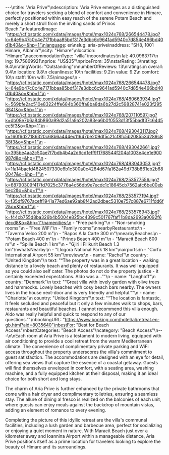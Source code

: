 ---\ntitle: "Aria Prive"\ndescription: "Aria Prive emerges as a distinguished choice for travelers seeking a blend of comfort and convenience in Himare, perfectly positioned within easy reach of the serene Potam Beach and merely a short stroll from the inviting sands of Prinos Beach."\nfeaturedImage: "https://cf.bstatic.com/xdata/images/hotel/max1024x768/266544478.jpg?k=64e9b47c0c4e7171bbaa85bdf317e3dbc6c9641ad5940c7d854e466bd40d1b40&o=&hp=1"\nlanguage: en\nslug: aria-prive\naddress: "SH8, 1001 Himare, Albania"\ncity: "Himare"\nlocation: "Himare"\naccommodationType: "villa"\ncoordinates:\n  lat: 40.0963717\n  lng: 19.75869921\nprice: "US$35"\npriceFrom: 35\nstarRating: 3\nrating: 9.4\nratingWords: "Outstanding"\nnumberOfReviews: 13\nratings:\n  overall: 9.4\n  location: 9.8\n  cleanliness: 10\n  facilities: 9.2\n  value: 9.2\n  comfort: 10\n  staff: 10\n  wifi: 7.5\nimages:\n  - "https://cf.bstatic.com/xdata/images/hotel/max1024x768/266544478.jpg?k=64e9b47c0c4e7171bbaa85bdf317e3dbc6c9641ad5940c7d854e466bd40d1b40&o=&hp=1"\n  - "https://cf.bstatic.com/xdata/images/hotel/max1024x768/480663934.jpg?k=569bfe2ac510e83224ffe684b360ffa8ba8da6b27d2c59828741e023f295d841&o=&hp=1"\n  - "https://cf.bstatic.com/xdata/images/hotel/max1024x768/207110597.jpg?k=db08e7b6a84b860a99d2a51a9a202a83ea6b0f0553d13f55badf37c64d5ec5f3&o=&hp=1"\n  - "https://cf.bstatic.com/xdata/images/hotel/max1024x768/493043117.jpg?k=160f6d27186320c68b6a444ec11647be209df5c21cf8fc5b208553d289c838f3&o=&hp=1"\n  - "https://cf.bstatic.com/xdata/images/hotel/max1024x768/493042661.jpg?k=395be4aa2c50ae7f7bdb4b4a2d6cd1eff9f1768544f204a1003e4ce1e900987d&o=&hp=1"\n  - "https://cf.bstatic.com/xdata/images/hotel/max1024x768/493043053.jpg?k=1fa14bacfd4824507330e6b1c300a0c4284d67fa162a49d738b861eb2b680047&o=&hp=1"\n  - "https://cf.bstatic.com/xdata/images/hotel/max1024x768/253577556.jpg?k=68790309f417fd7025c3776a4c56db9e7ecdc1c18645cb7562afc6be00ebbec2&o=&hp=1"\n  - "https://cf.bstatic.com/xdata/images/hotel/max1024x768/253577194.jpg?k=f35df9767aceff1941a77ed6ae92ab8f42ad2dbec5310e757c887e6711fdd6f2&o=&hp=1"\n  - "https://cf.bstatic.com/xdata/images/hotel/max1024x768/253576943.jpg?k=f44cb755d8ba326b4b5004e825bc4399c501767faf11b8da2693a0092f6decd8&o=&hp=1"\namenities:\n  - "Free parking"\n  - "Non-smoking rooms"\n  - "Free WiFi"\n  - "Family rooms"\nnearbyRestaurants:\n  - "Taverna Velco 200 m"\n  - "Rapos A la Carte 300 m"\nnearbyBeaches:\n  - "Potam Beach 400 m"\n  - "Prinos Beach 400 m"\n  - "Maracit Beach 800 m"\n  - "Spille Beach 1 km"\n  - "Gjiri i Filikurit Beach 1.3 km"\nwhatsNearby:\n  - "Llogora National Park 18 km"\nairports:\n  - "Corfu International Airport 55 km"\nreviews:\n  - name: "Rachel"\n    country: "United Kingdom"\n    text: "“The property was in a great location - walking distance to a lovely beach and plenty of restaurants.
It was well equipped so you could also self cater. The photos do not do the property justice - it certainly exceeded expectations.
Aldo was a...”"\n  - name: "Langhoff"\n    country: "Denmark"\n    text: "“Great villa with lovely garden with olive trees and hammocks. Lovely beaches with cosy beach bars nearby. The owners lives in the house next-door and is very friendly and helpful.”"\n  - name: "Charlotte"\n    country: "United Kingdom"\n    text: "“The location is fantastic, It feels secluded and peaceful but it only a few minutes walk to shops, bars, restaurants and beautiful beaches. I cannot recommend this villa enough. Aldo was really helpful and quick to respond to any of our questions.”"\nbookingURL: "https://www.booking.com/hotel/al/retreat.en-gb.html?aid=8035640"\nbestFor: "Best for Beach Access"\nbestCategories: "Beach Access"\ncategory: "Beach Access"\n---\n\nEach room at Aria Prive is a testament to modern living, equipped with air conditioning to provide a cool retreat from the warm Mediterranean climate. The convenience of complimentary private parking and WiFi access throughout the property underscores the villa's commitment to guest satisfaction. The accommodations are designed with an eye for detail, offering sea views that capture the essence of a coastal getaway. Guests will find themselves enveloped in comfort, with a seating area, washing machine, and a fully equipped kitchen at their disposal, making it an ideal choice for both short and long stays.

The charm of Aria Prive is further enhanced by the private bathrooms that come with a hair dryer and complimentary toiletries, ensuring a seamless stay. The allure of dining al fresco is realized on the balconies of each unit, where guests can enjoy meals against the backdrop of mountain vistas, adding an element of romance to every evening.

Completing the picture of this idyllic retreat are the villa's communal facilities, including a lush garden and barbecue area, perfect for socializing or enjoying a quiet moment in nature. With Maracit Beach just over a kilometer away and Ioannina Airport within a manageable distance, Aria Prive positions itself as a prime location for travelers looking to explore the beauty of Himare and its surroundings.